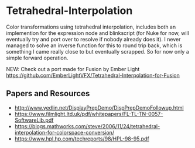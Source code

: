 # Tetrahedral-Interpolation
Color transformations using tetrahedral interpolation, includes both an implemention for the expression node and blinkscript (for Nuke for now, will eventually try and port over to resolve if nobody already does it).
I never managed to solve an inverse function for this to round trip back, which is something I came really close to but eventually scrapped. So for now only a simple forward operation.

NEW: Check out a port made for Fusion by Ember Light https://github.com/EmberLightVFX/Tetrahedral-Interpolation-for-Fusion


## Papers and Resources
- http://www.yedlin.net/DisplayPrepDemo/DispPrepDemoFollowup.html
- https://www.filmlight.ltd.uk/pdf/whitepapers/FL-TL-TN-0057-SoftwareLib.pdf
- https://blogs.mathworks.com/steve/2006/11/24/tetrahedral-interpolation-for-colorspace-conversion/
- https://www.hpl.hp.com/techreports/98/HPL-98-95.pdf
